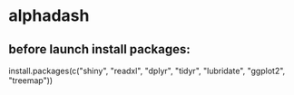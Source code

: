 # alphadash

## before launch install packages:
install.packages(c("shiny", "readxl", "dplyr", "tidyr", "lubridate", "ggplot2", "treemap"))
